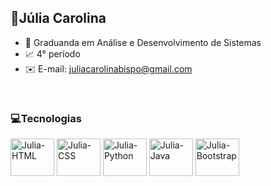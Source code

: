 ## 🌟Júlia Carolina

- 📒 Graduanda em Análise e Desenvolvimento de Sistemas
- 📈 4° período
- ✉️ E-mail: juliacarolinabispo@gmail.com



<div style="display: inline_block"><br>

  <h3>💻Tecnologias</h3>

  <img align="center" alt="Julia-HTML" height="60" width="70" src="https://cdn.jsdelivr.net/gh/devicons/devicon@latest/icons/html5/html5-original.svg" />
  <img align="center" alt="Julia-CSS" height="60" width="70" src="https://cdn.jsdelivr.net/gh/devicons/devicon@latest/icons/css3/css3-original.svg" />
  <img align="center" alt="Julia-Python" height="60" width="70" src="https://cdn.jsdelivr.net/gh/devicons/devicon@latest/icons/python/python-original.svg" />
  <img align="center" alt="Julia-Java" height="60" width="70" src="https://cdn.jsdelivr.net/gh/devicons/devicon@latest/icons/java/java-original.svg" />
  <img align="center" alt="Julia-Bootstrap" height="60" width="70"src="https://cdn.jsdelivr.net/gh/devicons/devicon@latest/icons/bootstrap/bootstrap-original.svg" />
                 
</div>


